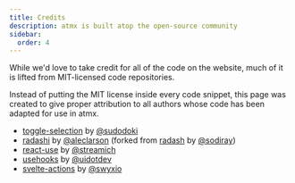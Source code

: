 ```yaml
---
title: Credits
description: atmx is built atop the open-source community
sidebar:
  order: 4
---
```


While we'd love to take credit for all of the code on the website, much of it is lifted from MIT-licensed code repositories. 

Instead of putting the MIT license inside every code snippet, this page was created to give proper attribution to all authors whose code has been adapted for use in atmx.

- [toggle-selection](https://github.com/sudodoki/toggle-selection) by [@sudodoki](https://github.com/sudodoki)
- [radashi](https://github.com/radashi-org/radashi) by [@aleclarson](https://github.com/aleclarson) (forked from [radash](https://github.com/sodiray/radash) by [@sodiray](https://github.com/sodiray))
- [react-use](https://github.com/streamich/react-use) by [@streamich](https://github.com/streamich)
- [usehooks](https://github.com/uidotdev/usehooks) by [@uidotdev](https://github.com/uidotdev)
- [svelte-actions](https://github.com/swyxio/svelte-actions) by [@swyxio](https://github.com/swyxio)
